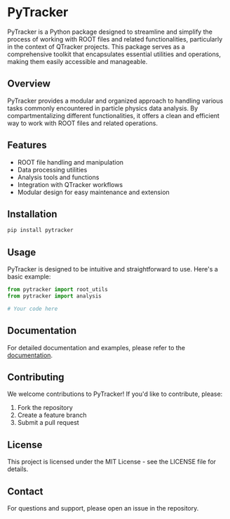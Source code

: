 # PyTracker

PyTracker is a Python package designed to streamline and simplify the process of working with ROOT files and related functionalities, particularly in the context of QTracker projects. This package serves as a comprehensive toolkit that encapsulates essential utilities and operations, making them easily accessible and manageable.

## Overview

PyTracker provides a modular and organized approach to handling various tasks commonly encountered in particle physics data analysis. By compartmentalizing different functionalities, it offers a clean and efficient way to work with ROOT files and related operations.

## Features

- ROOT file handling and manipulation
- Data processing utilities
- Analysis tools and functions
- Integration with QTracker workflows
- Modular design for easy maintenance and extension

## Installation

```bash
pip install pytracker
```

## Usage

PyTracker is designed to be intuitive and straightforward to use. Here's a basic example:

```python
from pytracker import root_utils
from pytracker import analysis

# Your code here
```

## Documentation

For detailed documentation and examples, please refer to the [documentation](docs/).

## Contributing

We welcome contributions to PyTracker! If you'd like to contribute, please:

1. Fork the repository
2. Create a feature branch
3. Submit a pull request

## License

This project is licensed under the MIT License - see the LICENSE file for details.

## Contact

For questions and support, please open an issue in the repository.

